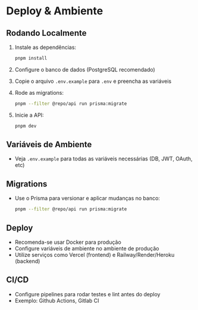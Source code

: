 # Deploy & Ambiente

## Rodando Localmente

1. Instale as dependências:

   ```bash
   pnpm install
   ```

2. Configure o banco de dados (PostgreSQL recomendado)
3. Copie o arquivo `.env.example` para `.env` e preencha as variáveis
4. Rode as migrations:

   ```bash
   pnpm --filter @repo/api run prisma:migrate
   ```

5. Inicie a API:

   ```bash
   pnpm dev
   ```

## Variáveis de Ambiente

- Veja `.env.example` para todas as variáveis necessárias (DB, JWT, OAuth, etc)

## Migrations

- Use o Prisma para versionar e aplicar mudanças no banco:

  ```bash
  pnpm --filter @repo/api run prisma:migrate
  ```

## Deploy

- Recomenda-se usar Docker para produção
- Configure variáveis de ambiente no ambiente de produção
- Utilize serviços como Vercel (frontend) e Railway/Render/Heroku (backend)

## CI/CD

- Configure pipelines para rodar testes e lint antes do deploy
- Exemplo: Github Actions, Gitlab CI
